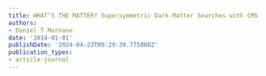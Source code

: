 ```yaml
---
title: WHAT’S THE MATTER? Supersymmetric Dark Matter Searches with CMS Data
authors:
- Daniel T Murnane
date: '2014-01-01'
publishDate: '2024-04-23T09:29:39.775008Z'
publication_types:
- article-journal
---
```

